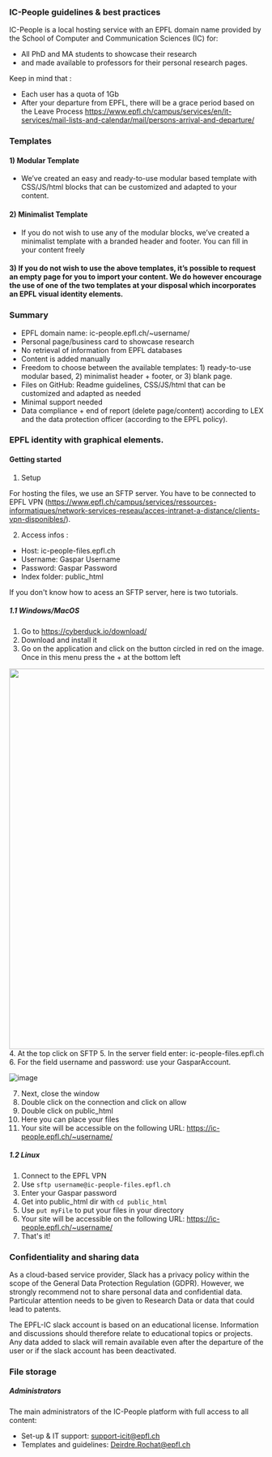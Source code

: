 ### IC-People guidelines & best practices
IC-People is a local hosting service with an EPFL domain name provided by the School of Computer and Communication Sciences (IC) for:
* All PhD and MA students to showcase their research
* and made available to professors for their personal research pages.

Keep in mind that :
* Each user has a quota of 1Gb
* After your departure from EPFL, there will be a grace period based on the Leave Process https://www.epfl.ch/campus/services/en/it-services/mail-lists-and-calendar/mail/persons-arrival-and-departure/

### Templates
#### 1) Modular Template
* We’ve created an easy and ready-to-use modular based template with CSS/JS/html blocks that can be customized and adapted to your content.

#### 2) Minimalist Template
* If you do not wish to use any of the modular blocks, we’ve created a minimalist template with a branded header and footer. You can fill in your content freely

#### 3) If you do not wish to use the above templates, it’s possible to request an empty page for you to import your content. We do however encourage the use of one of the two templates at your disposal which incorporates an EPFL visual identity elements.

### Summary
* EPFL domain name: ic-people.epfl.ch/~username/
* Personal page/business card to showcase research
* No retrieval of information from EPFL databases
* Content is added manually
* Freedom to choose between the available templates: 1) ready-to-use modular based, 2) minimalist header + footer, or 3) blank page.
* Files on GitHub: Readme guidelines, CSS/JS/html that can be customized and adapted as needed
* Minimal support needed
* Data compliance + end of report (delete page/content) according to LEX and the data protection officer (according to the EPFL policy).

### EPFL identity with graphical elements.

#### Getting started

1. Setup

For hosting the files, we use an SFTP server. You have to be connected to EPFL VPN (https://www.epfl.ch/campus/services/ressources-informatiques/network-services-reseau/acces-intranet-a-distance/clients-vpn-disponibles/).  <br />

2. Access infos :
* Host: ic-people-files.epfl.ch <br />
* Username: Gaspar Username <br />
* Password: Gaspar Password <br />
* Index folder: public_html <br />

If you don't know how to acess an SFTP server, here is two tutorials.

##### 1.1 Windows/MacOS
1. Go to https://cyberduck.io/download/
2. Download and install it
3. Go on the application and click on the button circled in red on the image. Once in this menu press the + at the bottom left
<img src="https://user-images.githubusercontent.com/45627872/121321032-083ef180-c90e-11eb-8a45-ab0f3c7bb348.png" width="750"/>
4. At the top click on SFTP
5. In the server field enter: ic-people-files.epfl.ch
6. For the field username and password: use your GasparAccount.

![image](https://user-images.githubusercontent.com/45627872/117404521-5aa18280-af0a-11eb-9bd2-b8f395b06322.png)

7. Next, close the window
8. Double click on the connection and click on allow
9. Double click on public_html
10. Here you can place your files
11. Your site will be accessible on the following URL: https://ic-people.epfl.ch/~username/

##### 1.2 Linux
1. Connect to the EPFL VPN
2. Use ``` sftp username@ic-people-files.epfl.ch ```
3. Enter your Gaspar password
4. Get into public_html dir with ``` cd public_html ```
5. Use ``` put myFile ``` to put your files in your directory
6. Your site will be accessible on the following URL: https://ic-people.epfl.ch/~username/
7. That's it!

### Confidentiality and sharing data 
As a cloud-based service provider, Slack has a privacy policy within the scope of the General Data Protection Regulation (GDPR). However, we strongly recommend not to share personal data and confidential data. Particular attention needs to be given to Research Data or data that could lead to patents. 

The EPFL-IC slack account is based on an educational license. Information and discussions should therefore relate to educational topics or projects.
Any data added to slack will remain available even after the departure of the user or if the slack account has been deactivated.

### File storage
##### Administrators
The main administrators of the IC-People platform with full access to all content:
* Set-up & IT support: support-icit@epfl.ch
* Templates and guidelines: Deirdre.Rochat@epfl.ch
